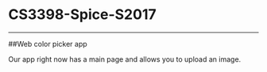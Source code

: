 # CS3398-Spice-S2017
----
##Web color picker app

Our app right now has a main page and allows you to upload an image.
